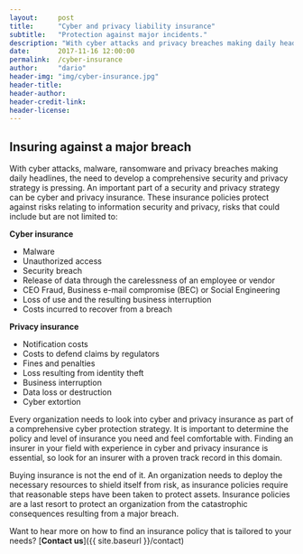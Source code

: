 ```yaml
---
layout:     post
title:      "Cyber and privacy liability insurance"
subtitle:   "Protection against major incidents."
description: "With cyber attacks and privacy breaches making daily headlines, organizations need a robust security and privacy strategy. Insurance should be part of that it."
date:       2017-11-16 12:00:00
permalink:  /cyber-insurance
author:     "dario"
header-img: "img/cyber-insurance.jpg"
header-title:
header-author:
header-credit-link:
header-license:
---
```


## Insuring against a major breach
With cyber attacks, malware, ransomware and privacy breaches making daily headlines, the need to develop a comprehensive security and privacy strategy is pressing. An important part of a security and privacy strategy can be cyber and privacy insurance. These insurance policies protect against risks relating to information security and privacy, risks that could include but are not limited to:

**Cyber insurance**

* Malware
* Unauthorized access
* Security breach
* Release of data through the carelessness of an employee or vendor
* CEO Fraud, Business e-mail compromise (BEC) or Social Engineering
* Loss of use and the resulting business interruption
* Costs incurred to recover from a breach

**Privacy insurance**

* Notification costs
* Costs to defend claims by regulators
* Fines and penalties
* Loss resulting from identity theft
* Business interruption
* Data loss or destruction
* Cyber extortion

Every organization needs to look into cyber and privacy insurance as part of a comprehensive cyber protection strategy. It is important to determine the policy and level of insurance you need and feel comfortable with. Finding an insurer in your field with experience in cyber and privacy insurance is essential, so look for an insurer with a proven track record in this domain.

Buying insurance is not the end of it. An organization needs to deploy the necessary resources to shield itself from risk, as insurance policies require that reasonable steps have been taken to protect assets. Insurance policies are a last resort to protect an organization from the catastrophic consequences resulting from a major breach.

Want to hear more on how to find an insurance policy that is tailored to your needs? [**Contact us**]({{ site.baseurl }}/contact)
